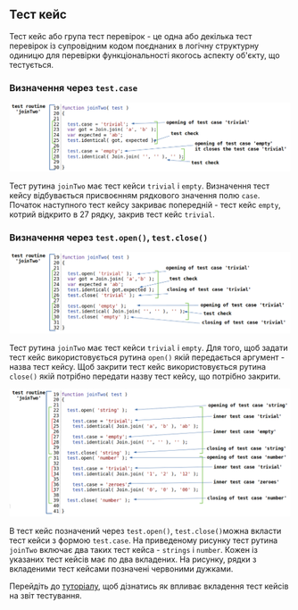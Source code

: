 ## Тест кейс

Тест кейс або група тест перевірок - це одна або декілька тест перевірок із супровідним кодом поєднаних в логічну структурну одиницю для перевірки функціональності якогось аспекту об'єкту, що тестується.

### Визначення через `test.case`

![test.case.simple](../../images/test.case.simple.png)

Тест рутина `joinTwo` має тест кейси `trivial` i `empty`. Визначення тест кейсу відбувається присвоєнням рядкового значення полю `case`. Початок наступного тест кейсу закриває попередній - тест кейс `empty`, котрий відкрито в 27 рядку, закрив тест кейс `trivial`.

### Визначення через `test.open()`, `test.close()`

![test.case.open1](../../images/test.case.open1.png)

Тест рутина `joinTwo` має тест кейси `trivial` i `empty`. Для того, щоб задати тест кейс використовується рутина `open()` якій передається аргумент - назва тест кейсу. Щоб закрити тест кейс використовується рутина `close()` якій потрібно передати назву тест кейсу, що потрібно закрити.

![test.case.open2](../../images/test.case.open2.png)

В тест кейс позначений через `test.open()`, `test.close()`можна вкласти тест кейси з формою `test.case`. На приведеному рисунку тест рутина `joinTwo` включає два таких тест кейса - `strings` і `number`. Кожен із указаних тест кейсів має по два вкладених. На рисунку, рядки з вкладеними тест кейсами позначені червоними дужками.

Перейдіть до [туторіалу](Report.md), щоб дізнатись як впливає вкладення тест кейсів на звіт тестування.
